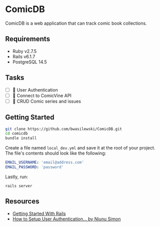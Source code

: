 # ComicDB

ComicDB is a web application that can track comic book collections.

## Requirements

- Ruby v2.7.5
- Rails v6.1.7
- PostgreSQL 14.5

## Tasks

- [ ] 🤝 User Authentication
- [ ] 🔌 Connect to ComicVine API
- [ ] 💾 CRUD Comic series and issues

## Getting Started

``` bash
git clone https://github.com/bwasilewski/ComicDB.git
cd comicdb
bundle install
```

Create a file named `local_dev.yml` and save it at the root of your project. The file's contents should look like the following:

``` yaml
EMAIL_USERNAME: 'email@address.com'
EMAIL_PASSWORD: 'password'
```

Lastly, run:

`rails server`

## Resources

- [Getting Started With Rails](https://guides.rubyonrails.org/v6.1/getting_started.html)
- [How to Setup User Authentication... by Njunu Simon](https://www.section.io/engineering-education/how-to-setup-user-authentication-from-scratch-with-rails-6/#configuring-routes)